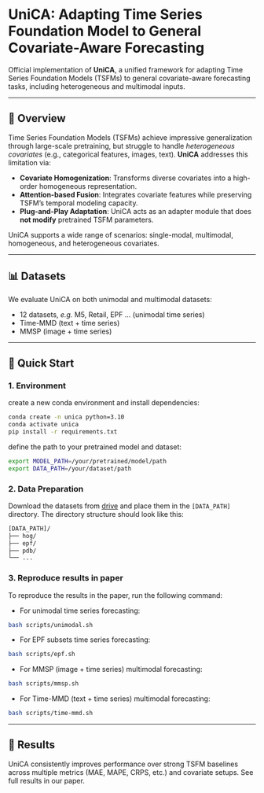 # UniCA: Adapting Time Series Foundation Model to General Covariate-Aware Forecasting

Official implementation of **UniCA**, a unified framework for adapting Time Series Foundation Models (TSFMs) to
general covariate-aware forecasting tasks, including heterogeneous and multimodal inputs.

---

## 🧠 Overview

Time Series Foundation Models (TSFMs) achieve impressive generalization through large-scale pretraining, but struggle to
handle *heterogeneous covariates* (e.g., categorical features, images, text). **UniCA** addresses this limitation via:

* **Covariate Homogenization**: Transforms diverse covariates into a high-order homogeneous representation.
* **Attention-based Fusion**: Integrates covariate features while preserving TSFM’s temporal modeling capacity.
* **Plug-and-Play Adaptation**: UniCA acts as an adapter module that does **not modify** pretrained TSFM parameters.

UniCA supports a wide range of scenarios: single-modal, multimodal, homogeneous, and heterogeneous covariates.

---


## 📊 Datasets

We evaluate UniCA on both unimodal and multimodal datasets:

* 12 datasets, _e.g._ M5, Retail, EPF ... (unimodal time series)
* Time-MMD (text + time series)
* MMSP (image + time series)

---

## 🚀 Quick Start

### 1. Environment

create a new conda environment and install dependencies:

```bash
conda create -n unica python=3.10
conda activate unica
pip install -r requirements.txt
```

define the path to your pretrained model and dataset:

```bash
export MODEL_PATH=/your/pretrained/model/path
export DATA_PATH=/your/dataset/path
```

### 2. Data Preparation

Download the datasets from [drive](...) and place them in the `[DATA_PATH]` directory. The directory structure should
look like this:

```bash
[DATA_PATH]/
├── hog/
├── epf/
├── pdb/
└── ...
```

### 3. Reproduce results in paper

To reproduce the results in the paper, run the following command:

- For unimodal time series forecasting:

```bash
bash scripts/unimodal.sh
```

- For EPF subsets time series forecasting:

```bash
bash scripts/epf.sh
```

- For MMSP (image + time series) multimodal forecasting:

```bash
bash scripts/mmsp.sh
```

- For Time-MMD (text + time series) multimodal forecasting:

```bash
bash scripts/time-mmd.sh
```

---

## 🧪 Results

UniCA consistently improves performance over strong TSFM baselines across multiple metrics (MAE, MAPE, CRPS, etc.) and
covariate setups. See full results in our paper.


